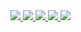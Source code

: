 <a href="https://www.ifactory.top">
  <img src="https://img.shields.io/badge/📖%20博客-brightness.svg" />
</a>
<a href="mailto:wapedkj@sina.com">
  <img src="https://img.shields.io/badge/📮%20邮箱-brightness.svg" />
</a>
<a href="https://juejin.cn/user/712139265815144/posts">
  <img src="https://img.shields.io/badge/📖%20掘金-brightness.svg" />
</a>
<a href="https://github.com/kerwin162">
  <img src="https://komarev.com/ghpvc/?username=kerwin162&color=brightgreen&label=👁%20访问量" />
</a>
<img
    src="https://github-readme-stats.vercel.app/api?username=kerwin162&count_private=true&show_icons=true&bg_color=f3f3f3" />

